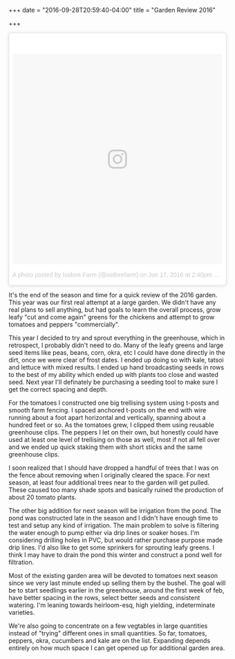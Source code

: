 +++
date = "2016-09-28T20:59:40-04:00"
title = "Garden Review 2016"

+++

<blockquote class="instagram-media" data-instgrm-version="7" style=" background:#FFF; border:0; border-radius:3px; box-shadow:0 0 1px 0 rgba(0,0,0,0.5),0 1px 10px 0 rgba(0,0,0,0.15); margin: 1px; max-width:658px; padding:0; width:99.375%; width:-webkit-calc(100% - 2px); width:calc(100% - 2px);"><div style="padding:8px;"> <div style=" background:#F8F8F8; line-height:0; margin-top:40px; padding:50.0% 0; text-align:center; width:100%;"> <div style=" background:url(data:image/png;base64,iVBORw0KGgoAAAANSUhEUgAAACwAAAAsCAMAAAApWqozAAAABGdBTUEAALGPC/xhBQAAAAFzUkdCAK7OHOkAAAAMUExURczMzPf399fX1+bm5mzY9AMAAADiSURBVDjLvZXbEsMgCES5/P8/t9FuRVCRmU73JWlzosgSIIZURCjo/ad+EQJJB4Hv8BFt+IDpQoCx1wjOSBFhh2XssxEIYn3ulI/6MNReE07UIWJEv8UEOWDS88LY97kqyTliJKKtuYBbruAyVh5wOHiXmpi5we58Ek028czwyuQdLKPG1Bkb4NnM+VeAnfHqn1k4+GPT6uGQcvu2h2OVuIf/gWUFyy8OWEpdyZSa3aVCqpVoVvzZZ2VTnn2wU8qzVjDDetO90GSy9mVLqtgYSy231MxrY6I2gGqjrTY0L8fxCxfCBbhWrsYYAAAAAElFTkSuQmCC); display:block; height:44px; margin:0 auto -44px; position:relative; top:-22px; width:44px;"></div></div><p style=" color:#c9c8cd; font-family:Arial,sans-serif; font-size:14px; line-height:17px; margin-bottom:0; margin-top:8px; overflow:hidden; padding:8px 0 7px; text-align:center; text-overflow:ellipsis; white-space:nowrap;"><a href="https://www.instagram.com/p/BGxWGi6Ebjb/" style=" color:#c9c8cd; font-family:Arial,sans-serif; font-size:14px; font-style:normal; font-weight:normal; line-height:17px; text-decoration:none;" target="_blank">A photo posted by Isidore Farm (@isidorefarm)</a> on <time style=" font-family:Arial,sans-serif; font-size:14px; line-height:17px;" datetime="2016-06-17T21:40:32+00:00">Jun 17, 2016 at 2:40pm PDT</time></p></div></blockquote>
<script async defer src="//platform.instagram.com/en_US/embeds.js"></script>

It's the end of the season and time for a quick review of the 2016 garden. This year was our first real attempt at a large garden. We didn't have any real plans to sell anything, but had goals to learn the overall process, grow leafy "cut and come again" greens for the chickens and attempt to grow tomatoes and peppers "commercially".

This year I decided to try and sprout everything in the greenhouse, which in retrospect, I probably didn't need to do. Many of the leafy greens and large seed items like peas, beans, corn, okra, etc I could have done directly in the dirt, once we were clear of frost dates. I ended up doing so with kale, tatsoi and lettuce with mixed results. I ended up hand broadcasting seeds in rows to the best of my ability which ended up with plants too close and wasted seed. Next year I'll definately be purchasing a seeding tool to make sure I get the correct spacing and depth.

For the tomatoes I constructed one big trellising system using t-posts and smooth farm fencing. I spaced anchored t-posts on the end with wire running about a foot apart horizontal and vertically, spanning about a hundred feet or so. As the tomatoes grew, I clipped them using reusable greenhouse clips. The peppers I let on their own, but honestly could have used at least one level of trellising on those as well, most if not all fell over and we ended up quick staking them with short sticks and the same greenhouse clips.

I soon realized that I should have dropped a handful of trees that I was on the fence about removing when I originally cleared the space. For next season, at least four additional trees near to the garden will get pulled. These caused too many shade spots and basically ruined the production of about 20 tomato plants.

The other big addition for next season will be irrigation from the pond. The pond was constructed late in the season and I didn't have enough time to test and setup any kind of irrigation. The main problem to solve is filtering the water enough to pump either via drip lines or soaker hoses. I'm considering drilling holes in PVC, but would rather purchase purpose made drip lines. I'd also like to get some sprinkers for sprouting leafy greens. I think I may have to drain the pond this winter and construct a pond well for filtration.

Most of the existing garden area will be devoted to tomatoes next season since we very last minute ended up selling them by the bushel. The goal will be to start seedlings earlier in the greenhouse, around the first week of feb, have better spacing in the rows, select better seeds and consistent watering. I'm leaning towards heirloom-esq, high yielding, indeterminate varieties.

We're also going to concentrate on a few vegtables in large quantities instead of "trying" different ones in small quantities. So far, tomatoes, peppers, okra, cucumbers and kale are on the list. Expanding depends entirely on how much space I can get opened up for additional garden area.

